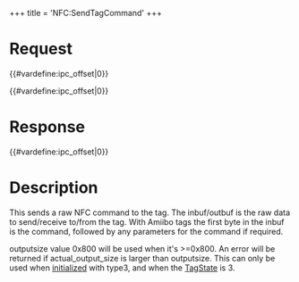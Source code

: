 +++
title = 'NFC:SendTagCommand'
+++

# Request

{{#vardefine:ipc_offset\|0}}

{{#vardefine:ipc_offset\|0}}

# Response

{{#vardefine:ipc_offset\|0}}

# Description

This sends a raw NFC command to the tag. The inbuf/outbuf is the raw
data to send/receive to/from the tag. With Amiibo tags the first byte in
the inbuf is the command, followed by any parameters for the command if
required.

outputsize value 0x800 will be used when it's \>=0x800. An error will be
returned if actual_output_size is larger than outputsize. This can only
be used when [initialized](NFC:Initialize "wikilink") with type3, and
when the [TagState](NFC:GetTagState "wikilink") is 3.
